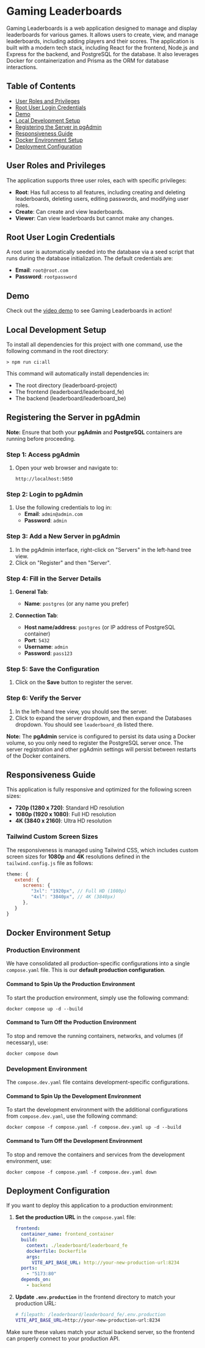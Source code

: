 # Gaming Leaderboards

Gaming Leaderboards is a web application designed to manage and display leaderboards for various games. It allows users to create, view, and manage leaderboards, including adding players and their scores. The application is built with a modern tech stack, including React for the frontend, Node.js and Express for the backend, and PostgreSQL for the database. It also leverages Docker for containerization and Prisma as the ORM for database interactions.

## Table of Contents

- [User Roles and Privileges](#user-roles-and-privileges)
- [Root User Login Credentials](#root-user-login-credentials)
- [Demo](#demo)
- [Local Development Setup](#local-development-setup)
- [Registering the Server in pgAdmin](#registering-the-server-in-pgadmin)
- [Responsiveness Guide](#responsiveness-guide)
- [Docker Environment Setup](#docker-environment-setup)
- [Deployment Configuration](#deployment-configuration)

## User Roles and Privileges

The application supports three user roles, each with specific privileges:

- **Root**: Has full access to all features, including creating and deleting leaderboards, deleting users, editing passwords, and modifying user roles.
- **Create**: Can create and view leaderboards.
- **Viewer**: Can view leaderboards but cannot make any changes.

## Root User Login Credentials

A root user is automatically seeded into the database via a seed script that runs during the database initialization. The default credentials are:

- **Email**: `root@root.com`
- **Password**: `rootpassword`

## Demo

Check out the [video demo](https://www.youtube.com/watch?v=qjEBHYP4sJM) to see Gaming Leaderboards in action!

## Local Development Setup
To install all dependencies for this project with one command, use the following command in the root directory:
```
> npm run ci:all
``` 
This command will automatically install dependencies in:
- The root directory (leaderboard-project)
- The frontend (leaderboard/leaderboard_fe)
- The backend (leaderboard/leaderboard_be)

## Registering the Server in pgAdmin

**Note:** Ensure that both your **pgAdmin** and **PostgreSQL** containers are running before proceeding.

### Step 1: Access pgAdmin

1. Open your web browser and navigate to:
   ```
   http://localhost:5050
   ```

### Step 2: Login to pgAdmin

1. Use the following credentials to log in:
   - **Email**: `admin@admin.com`
   - **Password**: `admin`

### Step 3: Add a New Server in pgAdmin

1. In the pgAdmin interface, right-click on "Servers" in the left-hand tree view.
2. Click on "Register" and then "Server".

### Step 4:  Fill in the Server Details

1. **General Tab**:
   - **Name**: `postgres` (or any name you prefer)

2. **Connection Tab**:
   - **Host name/address**: `postgres` (or IP address of PostgreSQL container)
   - **Port**: `5432`
   - **Username**: `admin`
   - **Password**: `pass123`

### Step 5: Save the Configuration

1. Click on the **Save** button to register the server.

### Step 6: Verify the Server

1. In the left-hand tree view, you should see the server.
2. Click to expand the server dropdown, and then expand the Databases dropdown. You should see `leaderboard_db` listed there.

**Note:** The **pgAdmin** service is configured to persist its data using a Docker volume, so you only need to register the PostgreSQL server once. The server registration and other pgAdmin settings will persist between restarts of the Docker containers.

## Responsiveness Guide

This application is fully responsive and optimized for the following screen sizes:

- **720p (1280 x 720)**: Standard HD resolution  
- **1080p (1920 x 1080)**: Full HD resolution  
- **4K (3840 x 2160)**: Ultra HD resolution  

### Tailwind Custom Screen Sizes

The responsiveness is managed using Tailwind CSS, which includes custom screen sizes for **1080p** and **4K** resolutions defined in the `tailwind.config.js` file as follows:

```javascript
theme: {
   extend: {
      screens: {
         "3xl": "1920px", // Full HD (1080p)
         "4xl": "3840px", // 4K (3840px)
      },
   }
}
```

## Docker Environment Setup

### Production Environment

We have consolidated all production-specific configurations into a single `compose.yaml` file. This is our **default production configuration**.

#### Command to Spin Up the Production Environment
To start the production environment, simply use the following command:
```
docker compose up -d --build
```

#### Command to Turn Off the Production Environment
To stop and remove the running containers, networks, and volumes (if necessary), use:
```
docker compose down
```

### Development Environment

The `compose.dev.yaml` file contains development-specific configurations.

#### Command to Spin Up the Development Environment
To start the development environment with the additional configurations from `compose.dev.yaml`, use the following command:
```
docker compose -f compose.yaml -f compose.dev.yaml up -d --build
```

#### Command to Turn Off the Development Environment
To stop and remove the containers and services from the development environment, use:
```
docker compose -f compose.yaml -f compose.dev.yaml down
```

## Deployment Configuration

If you want to deploy this application to a production environment:

1. **Set the production URL** in the `compose.yaml` file:
   ```yaml
   frontend:
     container_name: frontend_container
     build:
       context: ./leaderboard/leaderboard_fe
       dockerfile: Dockerfile
       args:
         VITE_API_BASE_URL: http://your-new-production-url:8234
     ports:
       - "5173:80"
     depends_on:
       - backend
   ```
2. **Update `.env.production`** in the frontend directory to match your production URL:
   ```bash
   # filepath: /leaderboard/leaderboard_fe/.env.production
   VITE_API_BASE_URL=http://your-new-production-url:8234
   ```

Make sure these values match your actual backend server, so the frontend can properly connect to your production API.